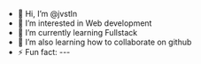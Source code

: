 - 👋 Hi, I’m @jvstln
- 👀 I’m interested in Web development
- 🌱 I’m currently learning Fullstack
- 💞️ I’m also learning how to collaborate on github
- ⚡ Fun fact: ---

<!---
jvstln/jvstln is a ✨ special ✨ repository because its `README.md` (this file) appears on your GitHub profile.
You can click the Preview link to take a look at your changes.
--->
